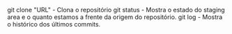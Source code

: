 git clone "URL" - Clona o repositório
git status - Mostra o estado do staging area e o quanto estamos a frente da origem do repositório.
git log - Mostra o histórico dos últimos commits.